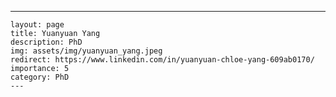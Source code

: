 ---
    layout: page
    title: Yuanyuan Yang
    description: PhD
    img: assets/img/yuanyuan_yang.jpeg
    redirect: https://www.linkedin.com/in/yuanyuan-chloe-yang-609ab0170/
    importance: 5
    category: PhD
    ---
    